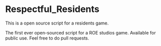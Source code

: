 # Respectful_Residents
This is a open source script for a residents game. 

The first ever open-sourced script for a ROE studios game. Available for public use.
Feel free to do pull requests. 
